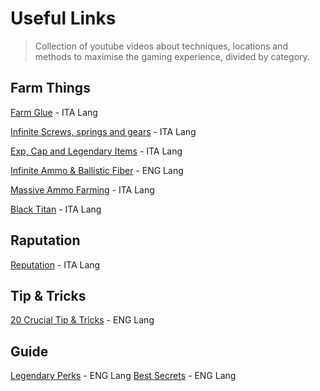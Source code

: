 # Useful Links
 > Collection of youtube videos about techniques, locations and methods to maximise the gaming experience, divided by category.

## Farm Things
[Farm Glue](https://www.youtube.com/watch?v=-IfwRZvYYPE&list=PLB6lCXFZuFIMZGi3KGJeQpNHOadq0TV4c) - ITA Lang

[Infinite Screws, springs and gears](https://www.youtube.com/watch?v=d-AXQcKQ2JU&list=PLB6lCXFZuFIMZGi3KGJeQpNHOadq0TV4c) - ITA Lang

[Exp, Cap and Legendary Items](https://www.youtube.com/watch?v=9Y8iNC97bqQ&list=PLB6lCXFZuFIMZGi3KGJeQpNHOadq0TV4c) - ITA Lang

[Infinite Ammo & Ballistic Fiber](https://www.youtube.com/watch?v=L5GyD301h60&list=PLB6lCXFZuFIMZGi3KGJeQpNHOadq0TV4c) - ENG Lang

[Massive Ammo Farming](https://www.youtube.com/watch?v=98G7O0I6SMI&list=PLB6lCXFZuFIMZGi3KGJeQpNHOadq0TV4c) - ITA Lang

[Black Titan](https://www.youtube.com/watch?v=oDRvJ8circ0&list=PLB6lCXFZuFIMZGi3KGJeQpNHOadq0TV4c) - ITA Lang

## Raputation
[Reputation](https://www.youtube.com/watch?v=_UW8S6VyhM8&list=PLB6lCXFZuFIMZGi3KGJeQpNHOadq0TV4c) - ITA Lang

## Tip & Tricks
[20 Crucial Tip & Tricks](https://www.youtube.com/watch?v=h6LgDylO7pg) - ENG Lang

## Guide
[Legendary Perks](https://www.youtube.com/watch?v=uM6gVD7kMtM) - ENG Lang
[Best Secrets](https://www.youtube.com/watch?v=IwcNTN36SOw) - ENG Lang